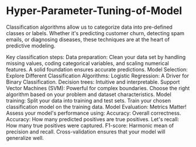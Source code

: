 # Hyper-Parameter-Tuning-of-Model

Classification algorithms allow us to categorize data into pre-defined classes or labels. Whether it's predicting customer churn, detecting spam emails, or diagnosing diseases, these techniques are at the heart of predictive modeling.

Key classification steps: Data preparation: Clean your data set by handling missing values, coding categorical variables, and scaling numerical features. A solid foundation ensures accurate predictions. Model Selection: Explore Different Classification Algorithms: Logistic Regression: A Driver for Binary Classification. Decision trees: Intuitive and interpretable. Support Vector Machines (SVM): Powerful for complex boundaries. Choose the right algorithm based on your problem and dataset characteristics. Model training: Split your data into training and test sets. Train your chosen classification model on the training data. Model Evaluation: Metrics Matter! Assess your model's performance using: Accuracy: Overall correctness. Accuracy: How many predicted positives are true positives. Let's recall: How many true positives were captured. F1-score: Harmonic mean of precision and recall. Cross-validation ensures that your model will generalize well.

